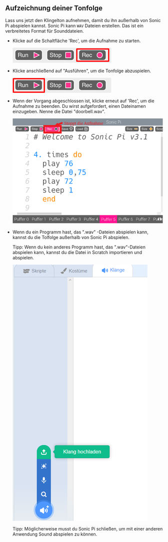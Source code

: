 ## Aufzeichnung deiner Tonfolge

Lass uns jetzt den Klingelton aufnehmen, damit du ihn außerhalb von Sonic Pi abspielen kannst. Sonic Pi kann `WAV` Dateien erstellen. Das ist ein verbreitetes Format für Sounddateien.

+ Klicke auf die Schaltfläche 'Rec', um die Aufnahme zu starten.
    
    ![Screenshot](images/tune-record.png)

+ Klicke anschließend auf "Ausführen", um die Tonfolge abzuspielen.
    
    ![Screenshot](images/tune-run.png)

+ Wenn der Vorgang abgeschlossen ist, klicke erneut auf 'Rec', um die Aufnahme zu beenden. Du wirst aufgefordert, einen Dateinamen einzugeben. Nenne die Datei "doorbell.wav".
    
    ![Screenshot](images/tune-record-stop.png)

+ Wenn du ein Programm hast, das ".wav" -Dateien abspielen kann, kannst du die Tolfolge außerhalb von Sonic Pi abspielen.
    
    Tipp: Wenn du kein anderes Programm hast, das ".wav"-Dateien abspielen kann, kannst du die Datei in Scratch importieren und abspielen.
    
    ![Screenshot](images/scratch-upload.png)
    
    Tipp: Möglicherweise musst du Sonic Pi schließen, um mit einer anderen Anwendung Sound abspielen zu können.